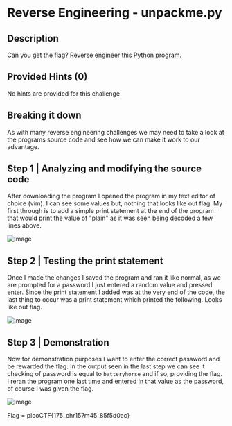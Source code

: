 # Reverse Engineering - unpackme.py
## Description
Can you get the flag? Reverse engineer this [Python program](https://artifacts.picoctf.net/c/466/unpackme.flag.py).

## Provided Hints (0)
No hints are provided for this challenge

## Breaking it down
As with many reverse engineering challenges we may need to take a look at the programs source code and see how we can make it work to our advantage.

## Step 1 | Analyzing and modifying the source code
After downloading the program I opened the program in my text editor of choice (vim). I can see some values but, nothing that looks like out flag. My first through is to add a simple print statement at the end of the program that would print the value of "plain" as it was seen being decoded a few lines above.

![image](https://user-images.githubusercontent.com/95002315/162525354-36b2f03a-0633-46f5-8317-7005eda86b86.png)

## Step 2 | Testing the print statement
Once I made the changes I saved the program and ran it like normal, as we are prompted for a password I just entered a random value and pressed enter. Since the print statement I added was at the very end of the code, the last thing to occur was a print statement which printed the following. Looks like out flag.

![image](https://user-images.githubusercontent.com/95002315/162525394-d9cffa9e-c849-4cc5-bf74-38ee69113de4.png)

## Step 3 | Demonstration 
Now for demonstration purposes I want to enter the correct password and be rewarded the flag. In the output seen in the last step we can see it checking of password is equal to `batteryhorse` and if so, providing the flag. I reran the program one last time and entered in that value as the password, of course I was given the flag.

![image](https://user-images.githubusercontent.com/95002315/162525414-16fc36cb-82a7-487b-b12e-ffc349df25d7.png)

Flag = picoCTF{175_chr157m45_85f5d0ac}
